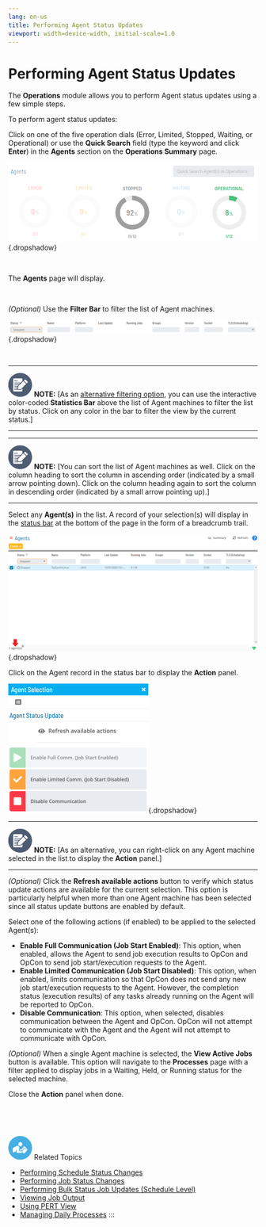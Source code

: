 ```yaml
---
lang: en-us
title: Performing Agent Status Updates
viewport: width=device-width, initial-scale=1.0
---
```


#  Performing Agent Status Updates

The **Operations** module allows you to perform Agent status updates
using a few simple steps.



To perform agent status updates:



Click on one of the five operation dials (Error, Limited, Stopped,
Waiting, or Operational) or use the **Quick Search** field (type the
keyword and click **Enter**) in the **Agents** section on the
**Operations Summary** page.

![Agent Operation Dials](../../../Resources/Images/SM/Agent-Operation-Dials.png "Agent Operation Dials"){.dropshadow}

 

The **Agents** page will display.

 

*(Optional)* Use the **Filter Bar** to filter the list
of Agent machines.

![Agent Filter Bar](../../../Resources/Images/SM/Agent-Filter-Bar.png "Agent Filter Bar"){.dropshadow}

 

  -------------------------------------------------------------------------------------------------------------------------------- ---------------------------------------------------------------------------------------------------------------------------------------------------------------------------------------------------------------------------------------------------------------------------------------------------------------
  ![White pencil/paper icon on gray circular background](../../../Resources/Images/note-icon(48x48).png "Note icon")   **NOTE:** [As an [alternative filtering option](Managing-Daily-Processes.md#Interactive), you can use the interactive color-coded **Statistics Bar** above the list of Agent machines to filter the list by status. Click on any color in the bar to filter the view by the current status.]
  -------------------------------------------------------------------------------------------------------------------------------- ---------------------------------------------------------------------------------------------------------------------------------------------------------------------------------------------------------------------------------------------------------------------------------------------------------------

  -------------------------------------------------------------------------------------------------------------------------------- -----------------------------------------------------------------------------------------------------------------------------------------------------------------------------------------------------------------------------------------------------------------------------------------------------------
  ![White pencil/paper icon on gray circular background](../../../Resources/Images/note-icon(48x48).png "Note icon")   **NOTE:** [You can sort the list of Agent machines as well. Click on the column heading to sort the column in ascending order (indicated by a small arrow pointing down). Click on the column heading again to sort the column in descending order (indicated by a small arrow pointing up).]
  -------------------------------------------------------------------------------------------------------------------------------- -----------------------------------------------------------------------------------------------------------------------------------------------------------------------------------------------------------------------------------------------------------------------------------------------------------

Select any **Agent(s)** in the list. A record of your selection(s) will
display in the [status bar](SM-UI-Layout.md#Status) at the bottom
of the page in the form of a breadcrumb trail.

![Agent Processes](../../../Resources/Images/SM/Agent-Processes.png "Agent Processes"){.dropshadow}

Click on the Agent record in the status bar to display the **Action**
panel.

![Agent Status Update Panel](../../../Resources/Images/SM/Agent-Status-Update-Panel.png "Agent Status Update Panel"){.dropshadow}

  -------------------------------------------------------------------------------------------------------------------------------- -------------------------------------------------------------------------------------------------------------------------------------------
  ![White pencil/paper icon on gray circular background](../../../Resources/Images/note-icon(48x48).png "Note icon")   **NOTE:** [As an alternative, you can right-click on any Agent machine selected in the list to display the **Action** panel.]
  -------------------------------------------------------------------------------------------------------------------------------- -------------------------------------------------------------------------------------------------------------------------------------------

*(Optional)* Click the **Refresh available actions**
button to verify which status update actions are available for the
current selection. This option is particularly helpful when more than
one Agent machine has been selected since all status update buttons are
enabled by default.

Select one of the following actions (if enabled) to be applied to the
selected Agent(s):

-   **Enable Full Communication (Job Start Enabled)**: This option, when
    enabled, allows the Agent to send job execution results to OpCon and
    OpCon to send job start/execution requests to the Agent.
-   **Enable Limited Communication (Job Start Disabled)**: This option,
    when enabled, limits communication so that OpCon does not send any
    new job start/execution requests to the Agent. However, the
    completion status (execution results) of any tasks already running
    on the Agent will be reported to OpCon.
-   **Disable Communication**: This option, when selected, disables
    communication between the Agent and OpCon. OpCon will not attempt to
    communicate with the Agent and the Agent will not attempt to
    communicate with OpCon.

*(Optional)* When a single Agent machine is selected,
the **View Active Jobs** button is available. This option will navigate
to the **Processes** page with a filter applied to display jobs in a
Waiting, Held, or Running status for the selected machine.

Close the **Action** panel when done.

 

 

![White \"person reading\" icon on blue circular background](../../../Resources/Images/moreinfo-icon(48x48).png "More Info icon")
Related Topics

-   [Performing Schedule Status     Changes](Performing-Schedule-Status-Changes.md)
-   [Performing Job Status     Changes](Performing-Job-Status-Changes.md)
-   [Performing Bulk Status Job Updates (Schedule     Level)](Performing-Bulk-Job-Status-Updates-(Schedule-Level).md)
-   [Viewing Job Output](Viewing-Job-Output.md)
-   [Using PERT View](Using-PERT-View.md)
-   [Managing Daily Processes](Managing-Daily-Processes.md)
:::

 

